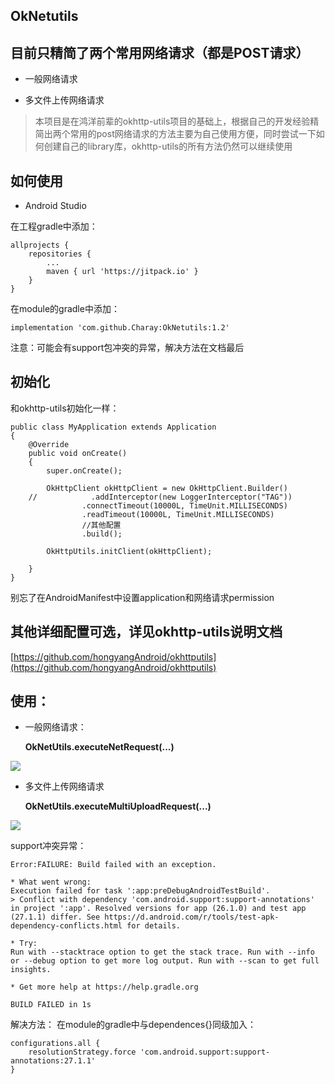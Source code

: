 
## **OkNetutils** ##


## **目前只精简了两个常用网络请求（都是POST请求）** ##
 - 一般网络请求 

 - 多文件上传网络请求

>本项目是在鸿洋前辈的okhttp-utils项目的基础上，根据自己的开发经验精简出两个常用的post网络请求的方法主要为自己使用方便，同时尝试一下如何创建自己的library库，okhttp-utils的所有方法仍然可以继续使用



## **如何使用** ##

- Android Studio
 
在工程gradle中添加：

	allprojects {
		repositories {
			...
			maven { url 'https://jitpack.io' }
		}
	}


在module的gradle中添加：

	implementation 'com.github.Charay:OkNetutils:1.2'

注意：可能会有support包冲突的异常，解决方法在文档最后

## **初始化** ##
和okhttp-utils初始化一样：

	public class MyApplication extends Application
	{	
		@Override
    	public void onCreate()
    	{
        	super.onCreate();

        	OkHttpClient okHttpClient = new OkHttpClient.Builder()
		//            .addInterceptor(new LoggerInterceptor("TAG"))
                  	.connectTimeout(10000L, TimeUnit.MILLISECONDS)
                  	.readTimeout(10000L, TimeUnit.MILLISECONDS)
                  	//其他配置
                 	.build();
                 
        	OkHttpUtils.initClient(okHttpClient);

    	}
	}

别忘了在AndroidManifest中设置application和网络请求permission

## 其他详细配置**可选**，详见okhttp-utils说明文档 ##
[https://github.com/hongyangAndroid/okhttputils](https://github.com/hongyangAndroid/okhttputils)


## **使用：** ##

- 一般网络请求：

	**OkNetUtils.executeNetRequest(...)**

![](https://i.imgur.com/Z5NWEOY.png)

 - 多文件上传网络请求
 
	**OkNetUtils.executeMultiUploadRequest(...)**
 
![](https://i.imgur.com/EUpnjd4.png)

support冲突异常：

	Error:FAILURE: Build failed with an exception.

	* What went wrong:
	Execution failed for task ':app:preDebugAndroidTestBuild'.
	> Conflict with dependency 'com.android.support:support-annotations' in project ':app'. Resolved versions for app (26.1.0) and test app (27.1.1) differ. See https://d.android.com/r/tools/test-apk-dependency-conflicts.html for details.
	
	* Try:
	Run with --stacktrace option to get the stack trace. Run with --info or --debug option to get more log output. Run with --scan to get full insights.
	
	* Get more help at https://help.gradle.org
	
	BUILD FAILED in 1s
解决方法：
在module的gradle中与dependences{}同级加入：

	configurations.all {
	    resolutionStrategy.force 'com.android.support:support-annotations:27.1.1'
	}


